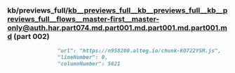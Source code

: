 ### kb/previews_full/kb__previews_full__kb__previews_full__kb__previews_full__flows__master-first__master-only@auth.har.part074.md.part001.md.part001.md.part001.md (part 002)

```md
                "url": "https://n958200.alteg.io/chunk-KO722YSM.js",
                "lineNumber": 0,
                "columnNumber": 5621
             
```

```
